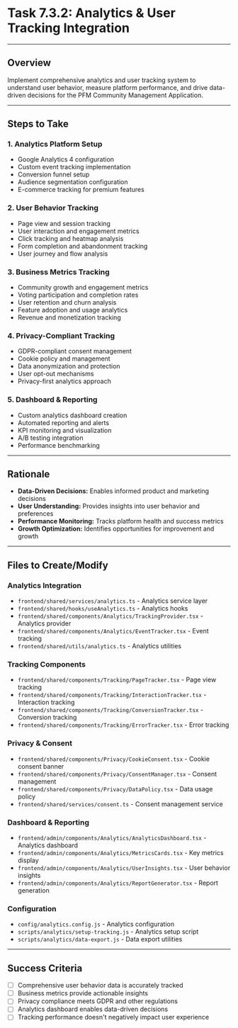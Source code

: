 # Task 7.3.2: Analytics & User Tracking Integration

---

## Overview
Implement comprehensive analytics and user tracking system to understand user behavior, measure platform performance, and drive data-driven decisions for the PFM Community Management Application.

---

## Steps to Take

### 1. **Analytics Platform Setup**
   - Google Analytics 4 configuration
   - Custom event tracking implementation
   - Conversion funnel setup
   - Audience segmentation configuration
   - E-commerce tracking for premium features

### 2. **User Behavior Tracking**
   - Page view and session tracking
   - User interaction and engagement metrics
   - Click tracking and heatmap analysis
   - Form completion and abandonment tracking
   - User journey and flow analysis

### 3. **Business Metrics Tracking**
   - Community growth and engagement metrics
   - Voting participation and completion rates
   - User retention and churn analysis
   - Feature adoption and usage analytics
   - Revenue and monetization tracking

### 4. **Privacy-Compliant Tracking**
   - GDPR-compliant consent management
   - Cookie policy and management
   - Data anonymization and protection
   - User opt-out mechanisms
   - Privacy-first analytics approach

### 5. **Dashboard & Reporting**
   - Custom analytics dashboard creation
   - Automated reporting and alerts
   - KPI monitoring and visualization
   - A/B testing integration
   - Performance benchmarking

---

## Rationale
- **Data-Driven Decisions:** Enables informed product and marketing decisions
- **User Understanding:** Provides insights into user behavior and preferences
- **Performance Monitoring:** Tracks platform health and success metrics
- **Growth Optimization:** Identifies opportunities for improvement and growth

---

## Files to Create/Modify

### Analytics Integration
- `frontend/shared/services/analytics.ts` - Analytics service layer
- `frontend/shared/hooks/useAnalytics.ts` - Analytics hooks
- `frontend/shared/components/Analytics/TrackingProvider.tsx` - Analytics provider
- `frontend/shared/components/Analytics/EventTracker.tsx` - Event tracking
- `frontend/shared/utils/analytics.ts` - Analytics utilities

### Tracking Components
- `frontend/shared/components/Tracking/PageTracker.tsx` - Page view tracking
- `frontend/shared/components/Tracking/InteractionTracker.tsx` - Interaction tracking
- `frontend/shared/components/Tracking/ConversionTracker.tsx` - Conversion tracking
- `frontend/shared/components/Tracking/ErrorTracker.tsx` - Error tracking

### Privacy & Consent
- `frontend/shared/components/Privacy/CookieConsent.tsx` - Cookie consent banner
- `frontend/shared/components/Privacy/ConsentManager.tsx` - Consent management
- `frontend/shared/components/Privacy/DataPolicy.tsx` - Data usage policy
- `frontend/shared/services/consent.ts` - Consent management service

### Dashboard & Reporting
- `frontend/admin/components/Analytics/AnalyticsDashboard.tsx` - Analytics dashboard
- `frontend/admin/components/Analytics/MetricsCards.tsx` - Key metrics display
- `frontend/admin/components/Analytics/UserInsights.tsx` - User behavior insights
- `frontend/admin/components/Analytics/ReportGenerator.tsx` - Report generation

### Configuration
- `config/analytics.config.js` - Analytics configuration
- `scripts/analytics/setup-tracking.js` - Analytics setup script
- `scripts/analytics/data-export.js` - Data export utilities

---

## Success Criteria
- [ ] Comprehensive user behavior data is accurately tracked
- [ ] Business metrics provide actionable insights
- [ ] Privacy compliance meets GDPR and other regulations
- [ ] Analytics dashboard enables data-driven decisions
- [ ] Tracking performance doesn't negatively impact user experience 